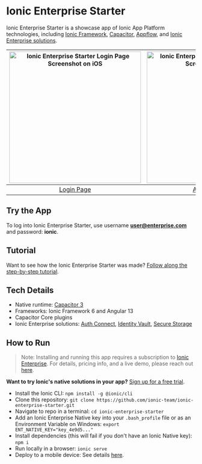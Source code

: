 # Ionic Enterprise Starter

Ionic Enterprise Starter is a showcase app of Ionic App Platform technologies, including [Ionic Framework](https://ionicframework.com), [Capacitor](https://capacitorjs.com), [Appflow](https://ionic.io/appflow), and [Ionic Enterprise solutions](https://ionic.io/docs).

| <img src="https://user-images.githubusercontent.com/7469758/169586741-dddafdde-b328-4ba2-93e0-064219de9dc0.PNG" width="350" alt="Ionic Enterprise Starter Login Page Screenshot on iOS" /> | <img src="https://user-images.githubusercontent.com/7469758/169586745-2dcfb155-f1d6-4b21-a16f-7a8863273328.PNG" width="350" alt="Ionic Enterprise Starter Account Page Screenshot on iOS" /> | 
|:---:|:---:|
| [Login Page](https://github.com/ionic-team/ionic-enterprise-starter/tree/main/src/app/pages/login) | [Account Page](https://github.com/ionic-team/ionic-enterprise-starter/tree/main/src/app/pages/account) |

## Try the App

To log into Ionic Enterprise Starter, use username **user@enterprise.com** and password: **ionic**.

## Tutorial

Want to see how the Ionic Enterprise Starter was made? [Follow along the step-by-step tutorial](https://ionic.io/docs/enterprise-starter).

## Tech Details

- Native runtime: [Capacitor 3](https://capacitorjs.com)
- Frameworks: Ionic Framework 6 and Angular 13
- Capacitor Core plugins
- Ionic Enterprise solutions: [Auth Connect](https://ionic.io/products/auth-connect), [Identity Vault](https://ionic.io/products/identity-vault), [Secure Storage](https://ionic.io/products/secure-storage)

## How to Run
> Note: Installing and running this app requires a subscription to [Ionic Enterprise](https://ionicframework.com/enterprise). For details, pricing info, and a live demo, please reach out [here](https://ionic.io/contact/sales).

__Want to try Ionic's native solutions in your app?__ [Sign up for a free trial](https://dashboard.ionicframework.com/personal/apps?native_trial=1).

- Install the Ionic CLI: `npm install -g @ionic/cli`
- Clone this repository: `git clone https://github.com/ionic-team/ionic-enterprise-starter.git`
- Navigate to repo in a terminal: `cd ionic-enterprise-starter`
- Add an Ionic Enterprise Native key into your `.bash_profile` file or as an Environment Variable on Windows: `export ENT_NATIVE_KEY="key_4e9d5..."`
- Install dependencies (this will fail if you don't have an Ionic Native key): `npm i`
- Run locally in a browser: `ionic serve`
- Deploy to a mobile device: See details [here](https://capacitorjs.com/docs/basics/running-your-app).
